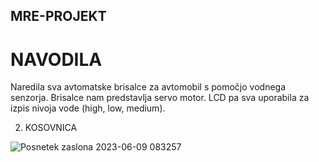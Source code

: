 ## MRE-PROJEKT
# NAVODILA
Naredila sva avtomatske brisalce za avtomobil s pomočjo vodnega senzorja. Brisalce nam predstavlja servo motor. LCD pa sva uporabila za izpis nivoja vode (high, low, medium).

2.  KOSOVNICA



![Posnetek zaslona 2023-06-09 083257](https://github.com/PopIkona/MRE-PROJEKT/assets/129844304/64ae83cc-ac83-44c5-87fe-a2af1acc6b44)
